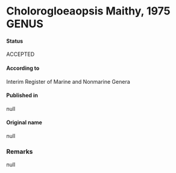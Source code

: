 # Cholorogloeaopsis Maithy, 1975 GENUS

#### Status
ACCEPTED

#### According to
Interim Register of Marine and Nonmarine Genera

#### Published in
null

#### Original name
null

### Remarks
null